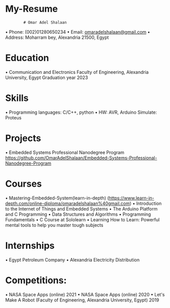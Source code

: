 # My-Resume

            # Omar Adel Shalaan
  •	Phone: (002)01280650234
  •	Email: omaradelshalaan@gmail.com 
  •	Address: Moharram bey, Alexandria 21500, Egypt

# Education
  •	 Communication and Electronics Faculty of Engineering, Alexandria University, Egypt Graduation year 2023

# Skills
  •	Programming languages: C/C++, python 
  •	HW: AVR, Arduino Simulate: Proteus 

# Projects 
  •	Embedded Systems Professional Nanodegree Program https://github.com/OmarAdelShalaan/Embedded-Systems-Professional-Nanodegree-Program 
# Courses 
  •	Mastering-Embedded-System(learn-in-depth) 
  (https://www.learn-in-depth.com/online-diploma/omaradelshalaan%40gmail.com)
  •	Introduction to the Internet of Things and Embedded Systems 
  •	The Arduino Platform and C Programming 
  •	Data Structures and Algorithms 
  •	Programming Fundamentals 
  •	C Course at Sololearn 
  •	Learning How to Learn: Powerful mental tools to help you master tough subjects 
# Internships 
  •	Egypt Petroleum Company 
  •	Alexandria Electricity Distribution 
# Competitions: 
  •	NASA Space Apps (online) 2021 
  •	NASA Space Apps (online) 2020 
  •	Let's Make A Robot (Faculty of Engineering, Alexandria University, Egypt) 2019


